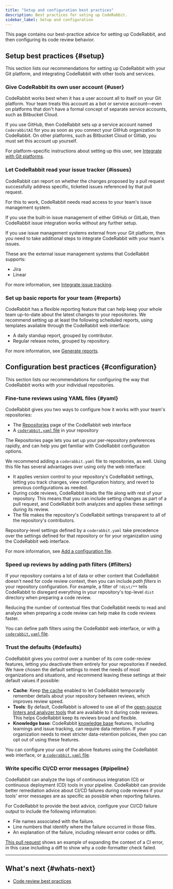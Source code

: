 ```yaml
---
title: "Setup and configuration best practices"
description: Best practices for seting up CodeRabbit.
sidebar_label: Setup and configuration
---
```


This page contains our best-practice advice for setting up CodeRabbit, and then
configuring its code review behavior.

## Setup best practices {#setup}

This section lists our recommendations for setting up CodeRabbit with your
Git platform, and integrating CodeRabbit with other tools and services.

### Give CodeRabbit its own user account {#user}

CodeRabbit works best when it has a user account all to itself on your Git platform.
Your team treats this account as a bot or service account—even on platforms that don't
have a formal concept of separate service accounts, such as Bitbucket Cloud.

If you use GitHub, then CodeRabbit sets up a service account named `CoderabbitAI` for you as soon as you connect your GitHub organization to CodeRabbit. On other platforms, such as Bitbucket Cloud or Gitlab, you must set this account up yourself.

For platform-specific instructions about setting up this user, see
[Integrate with Git platforms](/platforms/).

### Let CodeRabbit read your issue tracker {#issues}

CodeRabbit can report on whether the changes proposed by a pull request
successfully address specific, ticketed issues referenced by that pull request.

For this to work, CodeRabbit needs read access to your team's issue management system.

If you use the built-in issue management of either GitHub or GitLab, then
CodeRabbit issue integration works without any further setup.

If you use issue management systems external from your Git platform, then you need to
take additional steps to integrate CodeRabbit with your team's issues.

These are the external issue management systems that CodeRabbit supports:

- Jira
- Linear

For more information, see [Integrate issue tracking](/integrations/issue-integrations/).

### Set up basic reports for your team {#reports}

CodeRabbit has a flexible reporting feature that can help keep your whole team
up-to-date about the latest changes to your repositories. We recommend setting
up at least the following scheduled reports, using templates available
through the CodeRabbit web interface:

- A daily standup report, grouped by contributor.
- Regular release notes, grouped by repository.

For more information, see [Generate reports](/guides/reports-overview).

## Configuration best practices {#configuration}

This section lists our recommendations for configuring the way that CodeRabbit
works with your individual repositories.

### Fine-tune reviews using YAML files {#yaml}

CodeRabbit gives you two ways to configure how it works with your team's repositories:

- The [Repositories](https://app.coderabbit.ai/settings/repositories) page of the
  CodeRabbit web interface
- A [`coderabbit.yaml` file](/getting-started/configure-coderabbit/) in your repository

The Repositories page lets you set up your per-repository
preferences rapidly, and can help you get familiar with CodeRabbit configuration options.

We recommend adding a `coderabbit.yaml` file to repositories, as well. Using this file has several advantages over using only the web interface:

- It applies version control to your repository's CodeRabbit settings, letting you track changes, view configuration history, and revert to previous configurations as needed.
- During code reviews, CodeRabbit loads the file along with rest of your repository. This means that you can include setting changes as part of a pull request, and CodeRabbit both analyzes and applies these settings during its review.
- The file makes the repository's CodeRabbit settings transparent to all of the repository's contributors.

Repository-level settings defined by a `coderabbit.yaml` take precedence over the
settings defined for that repository or for your organization using the CodeRabbit web interface.

For more information, see [Add a configuration file](/getting-started/configure-coderabbit/).

### Speed up reviews by adding path filters {#filters}

If your repository contains a lot of data or other content that CodeRabbit
doesn't need for code review context, then you can include _path filters_ in
your repository configuration. For example, a filter of `!dist/**` tells CodeRabbit
to disregard everything in your repository's top-level `dist` directory when
preparing a code review.

Reducing the number of contextual files that CodeRabbit needs to read and analyze
when preparing a code review can help make its code reviews faster.

You can define path filters using the CodeRabbit
web interface, or with [a `coderabbit.yaml` file](/getting-started/configure-coderabbit/).

### Trust the defaults {#defaults}

CodeRabbit gives you control over a number of its core code-review features, letting you deactivate them entirely for your repositories if needed. We have chosen the default settings to meet the needs of most organizations and situations, and recommend leaving these settings at their default values if possible:

- **Cache**: Keep [the cache](/reference/caching) enabled to let CodeRabbit temporarily remember details about your repository
  between reviews, which improves review speed.
- **Tools**: By default, CodeRabbit is allowed to use all of the [open-source linters and analyzer
  tools](/tools) that are available to it during code reviews. This helps CodeRabbit keep its reviews broad and flexible.
- **Knowledge base**: CodeRabbit [knowledge base](/integrations/knowledge-base/) features, including learnings and issue tracking, can require data retention. If your organization needs to meet stricter data-retention policies, then you can opt out of using these features.

You can configure your use of the above features using the CodeRabbit web interface, or [a `coderabbit.yaml` file](/getting-started/configure-coderabbit/).

### Write specific CI/CD error messages {#pipeline}

CodeRabbit can analyze the logs of continuous integration (CI) or continuous
deployment (CD) tools in your pipeline. CodeRabbit can provide better remediation
advice about CI/CD failures during code reviews if your tools' error messages
are as specific as possible when reporting failures.

For CodeRabbit to provide the best advice, configure your CI/CD failure output to include the following information:

- File names associated with the failure.
- Line numbers that identify where the failure occurred in those files.
- An explanation of the failure, including relevant error codes or diffs.

[This pull request](https://github.com/ff14-advanced-market-search/temp-fe/pull/47/files) shows an example of expanding the context of a CI error,
in this case including a diff to show why a code-formatter check failed.

---

## What's next {#whats-next}

- [Code review best practices](/guides/code-review-best-practices)
